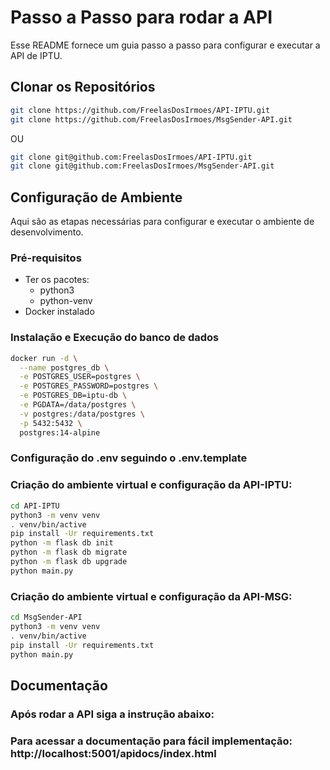 # Passo a Passo para rodar a API

Esse README fornece um guia passo a passo para configurar e executar a API de IPTU.

## Clonar os Repositórios
```bash
git clone https://github.com/FreelasDosIrmoes/API-IPTU.git
git clone https://github.com/FreelasDosIrmoes/MsgSender-API.git
```

OU

```bash
git clone git@github.com:FreelasDosIrmoes/API-IPTU.git
git clone git@github.com:FreelasDosIrmoes/MsgSender-API.git
```

## Configuração de Ambiente

Aqui são as etapas necessárias para configurar e executar o ambiente de desenvolvimento.

### Pré-requisitos

- Ter os pacotes:
  - python3
  - python-venv
- Docker instalado
  
### Instalação e Execução do banco de dados
```bash
docker run -d \
  --name postgres_db \
  -e POSTGRES_USER=postgres \
  -e POSTGRES_PASSWORD=postgres \
  -e POSTGRES_DB=iptu-db \
  -e PGDATA=/data/postgres \
  -v postgres:/data/postgres \
  -p 5432:5432 \
  postgres:14-alpine
```

### Configuração do .env seguindo o .env.template

### Criação do ambiente virtual e configuração da API-IPTU: 
```bash
cd API-IPTU
python3 -m venv venv
. venv/bin/active
pip install -Ur requirements.txt
python -m flask db init
python -m flask db migrate
python -m flask db upgrade
python main.py
```

### Criação do ambiente virtual e configuração da API-MSG: 
```bash
cd MsgSender-API
python3 -m venv venv
. venv/bin/active
pip install -Ur requirements.txt
python main.py
```



## Documentação
### Após rodar a API siga a instrução abaixo:
###  Para acessar a documentação para fácil implementação: http://localhost:5001/apidocs/index.html
